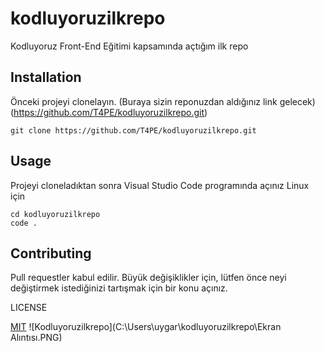 # kodluyoruzilkrepo
Kodluyoruz Front-End Eğitimi kapsamında açtığım ilk repo
## Installation
Önceki projeyi clonelayın. (Buraya sizin reponuzdan aldığınız link gelecek)
(https://github.com/T4PE/kodluyoruzilkrepo.git)

`
git clone https://github.com/T4PE/kodluyoruzilkrepo.git 
`
## Usage
Projeyi cloneladıktan sonra Visual Studio Code programında açınız
Linux için
```
cd kodluyoruzilkrepo
code .
```
## Contributing
Pull requestler kabul edilir. Büyük değişiklikler için, lütfen önce neyi değiştirmek istediğinizi tartışmak için bir konu açınız.

LICENSE

[MIT](https://choosealicense.com/licenses/mit/)
![Kodluyoruzilkrepo](C:\Users\uygar\kodluyoruzilkrepo\Ekran Alıntısı.PNG)
